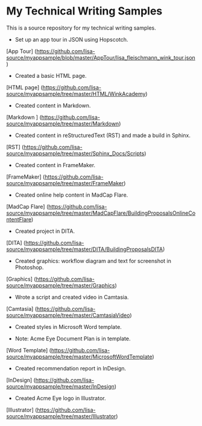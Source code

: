 # My Technical Writing Samples
This is a source repository for my technical writing samples.

* Set up an app tour in JSON using Hopscotch.

[App Tour] (https://github.com/lisa-source/myappsample/blob/master/AppTour/lisa_fleischmann_wink_tour.json)

* Created a basic HTML page.

[HTML page] (https://github.com/lisa-source/myappsample/tree/master/HTML/WinkAcademy)

* Created content in Markdown.

[Markdown ] (https://github.com/lisa-source/myappsample/tree/master/Markdown)

* Created content in reStructuredText (RST) and made a build in Sphinx.

[RST] (https://github.com/lisa-source/myappsample/tree/master/Sphinx_Docs/Scripts)

* Created content in FrameMaker.

[FrameMaker] (https://github.com/lisa-source/myappsample/tree/master/FrameMaker)

* Created online help content in MadCap Flare.

[MadCap Flare] (https://github.com/lisa-source/myappsample/tree/master/MadCapFlare/BuildingProposalsOnlineContentFlare)

* Created project in DITA.

[DITA] (https://github.com/lisa-source/myappsample/tree/master/DITA/BuildingProposalsDITA)

* Created graphics: workflow diagram and text for screenshot in Photoshop.

[Graphics] (https://github.com/lisa-source/myappsample/tree/master/Graphics)

* Wrote a script and created video in Camtasia.

[Camtasia] (https://github.com/lisa-source/myappsample/tree/master/CamtasiaVideo)

* Created styles in Microsoft Word template.

- Note: Acme Eye Document Plan is in template.

[Word Template] (https://github.com/lisa-source/myappsample/tree/master/MicrosoftWordTemplate)

* Created recommendation report in InDesign.

[InDesign] (https://github.com/lisa-source/myappsample/tree/master/InDesign)

* Created Acme Eye logo in Illustrator.

[Illustrator] (https://github.com/lisa-source/myappsample/tree/master/Illustrator)
